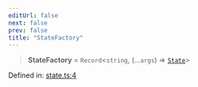 ```yaml
---
editUrl: false
next: false
prev: false
title: "StateFactory"
---
```


> **StateFactory** = `Record`\<`string`, (...`args`) => [`State`](/docs/src/content/docs/reference/interfaces/state/)\>

Defined in: [state.ts:4](https://github.com/WinstonFassett/matchina/blob/2d22b2187dda803854f54b63fe09d04bd833387d/src/state.ts#L4)

